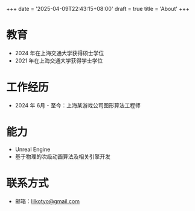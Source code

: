 +++
date = '2025-04-09T22:43:15+08:00'
draft = true
title = 'About'
+++
# 教育

- 2024 年在上海交通大学获得硕士学位
- 2021 年在上海交通大学获得学士学位

# 工作经历

- 2024 年 6月 - 至今：上海某游戏公司图形算法工程师

# 能力

- Unreal Engine
- 基于物理的次级动画算法及相关引擎开发

# 联系方式

- 邮箱：lilkotyo@gmail.com